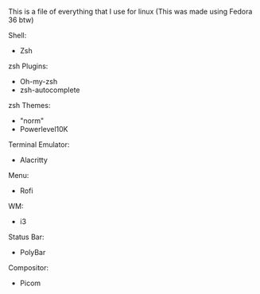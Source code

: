 This is a file of everything that I use for linux
(This was made using Fedora 36 btw)

Shell:
- Zsh
	
zsh Plugins:
- Oh-my-zsh
- zsh-autocomplete

zsh Themes:
- "norm"
- Powerlevel10K
	
Terminal Emulator:
- Alacritty

Menu:
- Rofi

WM:
- i3

Status Bar:
- PolyBar

Compositor:
- Picom
